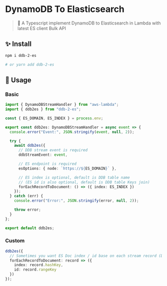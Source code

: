 # DynamoDB To Elasticsearch

> 🚚 A Typescript implement DynamoDB to Elasticsearch in Lambda with latest ES client Bulk API

## ✨ Install

```sh
npm i ddb-2-es

# or yarn add ddb-2-es
```

## 🚀 Usage

### Basic

```ts
import { DynamoDBStreamHandler } from "aws-lambda";
import { ddb2es } from "ddb-2-es";

const { ES_DOMAIN, ES_INDEX } = process.env;

export const ddb2es: DynamoDBStreamHandler = async event => {
  console.error("Event:", JSON.stringify(event, null, 2));

  try {
    await ddb2es({
      // DDB stream event is required
      ddbStreamEvent: event,

      // ES endpoint is required
      esOptions: { node: `https://${ES_DOMAIN}` },

      // ES index is optional, default is DDB table name
      // (ES id is also optional, default is DDB table Keys join)
      forEachRecordToDocument: () => ({ index: ES_INDEX })
    });
  } catch (err) {
    console.error("Error:", JSON.stringify(error, null, 2));

    throw error;
  }
};

export default ddb2es;
```

### Custom

```ts
ddb2es({
  // Sometimes you want ES Doc index / id base on each stream record (DDB table item)
  forEachRecordToDocument: record => ({
    index: record.hashKey,
    id: record.rangeKey
  })
});
```
